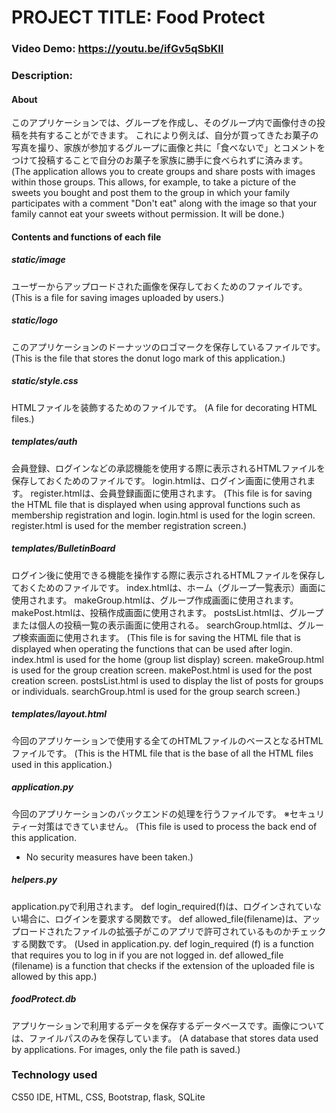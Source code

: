 # PROJECT TITLE: Food Protect
### Video Demo:  https://youtu.be/ifGv5qSbKII
### Description:
#### About
このアプリケーションでは、グループを作成し、そのグループ内で画像付きの投稿を共有することができます。
これにより例えば、自分が買ってきたお菓子の写真を撮り、家族が参加するグループに画像と共に「食べないで」とコメントをつけて投稿することで自分のお菓子を家族に勝手に食べられずに済みます。
(The application allows you to create groups and share posts with images within those groups.
 This allows, for example, to take a picture of the sweets you bought and post them to the group in which your family participates with a comment "Don't eat" along with the image so that your family cannot eat your sweets without permission. It will be done.)

#### Contents and functions of each file
##### static/image
ユーザーからアップロードされた画像を保存しておくためのファイルです。
(This is a file for saving images uploaded by users.)

##### static/logo
このアプリケーションのドーナッツのロゴマークを保存しているファイルです。
(This is the file that stores the donut logo mark of this application.)

##### static/style.css
HTMLファイルを装飾するためのファイルです。
(A file for decorating HTML files.)

##### templates/auth
会員登録、ログインなどの承認機能を使用する際に表示されるHTMLファイルを保存しておくためのファイルです。
login.htmlは、ログイン画面に使用されます。
register.htmlは、会員登録画面に使用されます。
(This file is for saving the HTML file that is displayed when using approval functions such as membership registration and login.
 login.html is used for the login screen.
 register.html is used for the member registration screen.)

##### templates/BulletinBoard
ログイン後に使用できる機能を操作する際に表示されるHTMLファイルを保存しておくためのファイルです。
index.htmlは、ホーム（グループ一覧表示）画面に使用されます。
makeGroup.htmlは、グループ作成画面に使用されます。
makePost.htmlは、投稿作成画面に使用されます。
postsList.htmlは、グループまたは個人の投稿一覧の表示画面に使用される。
searchGroup.htmlは、グループ検索画面に使用されます。
(This file is for saving the HTML file that is displayed when operating the functions that can be used after login.
 index.html is used for the home (group list display) screen.
 makeGroup.html is used for the group creation screen.
 makePost.html is used for the post creation screen.
 postsList.html is used to display the list of posts for groups or individuals.
 searchGroup.html is used for the group search screen.)

##### templates/layout.html
今回のアプリケーションで使用する全てのHTMLファイルのベースとなるHTMLファイルです。
(This is the HTML file that is the base of all the HTML files used in this application.)

##### application.py
今回のアプリケーションのバックエンドの処理を行うファイルです。
※セキュリティー対策はできていません。
(This file is used to process the back end of this application.
 * No security measures have been taken.)

##### helpers.py
application.pyで利用されます。
def login_required(f)は、ログインされていない場合に、ログインを要求する関数です。
def allowed_file(filename)は、アップロードされたファイルの拡張子がこのアプリで許可されているものかチェックする関数です。
(Used in application.py.
 def login_required (f) is a function that requires you to log in if you are not logged in.
 def allowed_file (filename) is a function that checks if the extension of the uploaded file is allowed by this app.)

##### foodProtect.db
アプリケーションで利用するデータを保存するデータベースです。画像については、ファイルパスのみを保存しています。
(A database that stores data used by applications. For images, only the file path is saved.)

### Technology used
CS50 IDE, HTML, CSS, Bootstrap, flask, SQLite